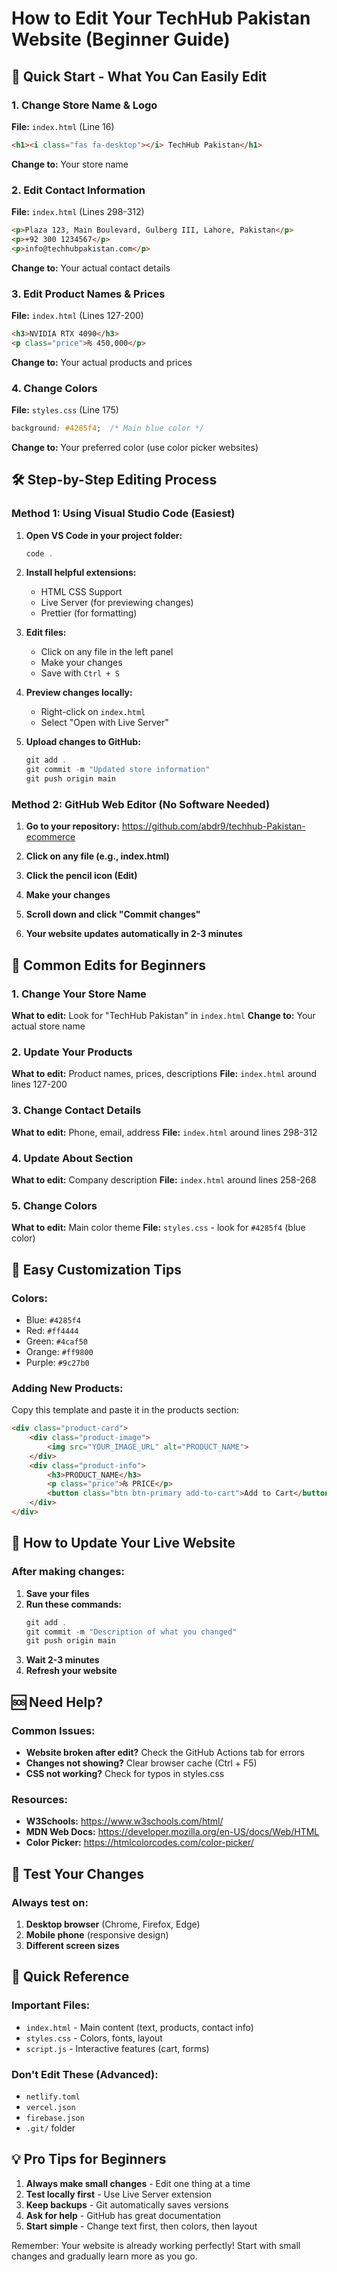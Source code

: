# How to Edit Your TechHub Pakistan Website (Beginner Guide)

## 🎯 Quick Start - What You Can Easily Edit

### **1. Change Store Name & Logo**
**File:** `index.html` (Line 16)
```html
<h1><i class="fas fa-desktop"></i> TechHub Pakistan</h1>
```
**Change to:** Your store name

### **2. Edit Contact Information**
**File:** `index.html` (Lines 298-312)
```html
<p>Plaza 123, Main Boulevard, Gulberg III, Lahore, Pakistan</p>
<p>+92 300 1234567</p>
<p>info@techhubpakistan.com</p>
```
**Change to:** Your actual contact details

### **3. Edit Product Names & Prices**
**File:** `index.html` (Lines 127-200)
```html
<h3>NVIDIA RTX 4090</h3>
<p class="price">₨ 450,000</p>
```
**Change to:** Your actual products and prices

### **4. Change Colors**
**File:** `styles.css` (Line 175)
```css
background: #4285f4;  /* Main blue color */
```
**Change to:** Your preferred color (use color picker websites)

## 🛠️ Step-by-Step Editing Process

### **Method 1: Using Visual Studio Code (Easiest)**

1. **Open VS Code in your project folder:**
   ```powershell
   code .
   ```

2. **Install helpful extensions:**
   - HTML CSS Support
   - Live Server (for previewing changes)
   - Prettier (for formatting)

3. **Edit files:**
   - Click on any file in the left panel
   - Make your changes
   - Save with `Ctrl + S`

4. **Preview changes locally:**
   - Right-click on `index.html`
   - Select "Open with Live Server"

5. **Upload changes to GitHub:**
   ```powershell
   git add .
   git commit -m "Updated store information"
   git push origin main
   ```

### **Method 2: GitHub Web Editor (No Software Needed)**

1. **Go to your repository:**
   https://github.com/abdr9/techhub-Pakistan-ecommerce

2. **Click on any file (e.g., index.html)**

3. **Click the pencil icon (Edit)**

4. **Make your changes**

5. **Scroll down and click "Commit changes"**

6. **Your website updates automatically in 2-3 minutes**

## 📝 Common Edits for Beginners

### **1. Change Your Store Name**
**What to edit:** Look for "TechHub Pakistan" in `index.html`
**Change to:** Your actual store name

### **2. Update Your Products**
**What to edit:** Product names, prices, descriptions
**File:** `index.html` around lines 127-200

### **3. Change Contact Details**
**What to edit:** Phone, email, address
**File:** `index.html` around lines 298-312

### **4. Update About Section**
**What to edit:** Company description
**File:** `index.html` around lines 258-268

### **5. Change Colors**
**What to edit:** Main color theme
**File:** `styles.css` - look for `#4285f4` (blue color)

## 🎨 Easy Customization Tips

### **Colors:**
- Blue: `#4285f4`
- Red: `#ff4444`
- Green: `#4caf50`
- Orange: `#ff9800`
- Purple: `#9c27b0`

### **Adding New Products:**
Copy this template and paste it in the products section:
```html
<div class="product-card">
    <div class="product-image">
        <img src="YOUR_IMAGE_URL" alt="PRODUCT_NAME">
    </div>
    <div class="product-info">
        <h3>PRODUCT_NAME</h3>
        <p class="price">₨ PRICE</p>
        <button class="btn btn-primary add-to-cart">Add to Cart</button>
    </div>
</div>
```

## 🚀 How to Update Your Live Website

### **After making changes:**
1. **Save your files**
2. **Run these commands:**
   ```powershell
   git add .
   git commit -m "Description of what you changed"
   git push origin main
   ```
3. **Wait 2-3 minutes**
4. **Refresh your website**

## 🆘 Need Help?

### **Common Issues:**
- **Website broken after edit?** Check the GitHub Actions tab for errors
- **Changes not showing?** Clear browser cache (Ctrl + F5)
- **CSS not working?** Check for typos in styles.css

### **Resources:**
- **W3Schools:** https://www.w3schools.com/html/
- **MDN Web Docs:** https://developer.mozilla.org/en-US/docs/Web/HTML
- **Color Picker:** https://htmlcolorcodes.com/color-picker/

## 📱 Test Your Changes

### **Always test on:**
1. **Desktop browser** (Chrome, Firefox, Edge)
2. **Mobile phone** (responsive design)
3. **Different screen sizes**

## 🎯 Quick Reference

### **Important Files:**
- `index.html` - Main content (text, products, contact info)
- `styles.css` - Colors, fonts, layout
- `script.js` - Interactive features (cart, forms)

### **Don't Edit These (Advanced):**
- `netlify.toml`
- `vercel.json`
- `firebase.json`
- `.git/` folder

## 💡 Pro Tips for Beginners

1. **Always make small changes** - Edit one thing at a time
2. **Test locally first** - Use Live Server extension
3. **Keep backups** - Git automatically saves versions
4. **Ask for help** - GitHub has great documentation
5. **Start simple** - Change text first, then colors, then layout

Remember: Your website is already working perfectly! Start with small changes and gradually learn more as you go.
